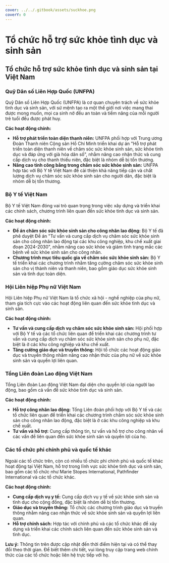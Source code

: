 ```yaml
---
cover: ../../.gitbook/assets/suckhoe.png
coverY: 0
---
```


# Tổ chức hỗ trợ sức khỏe tình dục và sinh sản

## Tổ chức hỗ trợ sức khỏe tình dục và sinh sản tại Việt Nam

### Quỹ Dân số Liên Hợp Quốc (UNFPA)

Quỹ Dân số Liên Hợp Quốc (UNFPA) là cơ quan chuyên trách về sức khỏe tình dục và sinh sản, với sứ mệnh tạo ra một thế giới nơi việc mang thai được mong muốn, mọi ca sinh nở đều an toàn và tiềm năng của mỗi người trẻ tuổi đều được phát huy.

**Các hoạt động chính:**

* **Hỗ trợ phát triển toàn diện thanh niên:** UNFPA phối hợp với Trung ương Đoàn Thanh niên Cộng sản Hồ Chí Minh triển khai dự án "Hỗ trợ phát triển toàn diện thanh niên về chăm sóc sức khỏe sinh sản, sức khỏe tình dục và đáp ứng với già hóa dân số", nhằm nâng cao nhận thức và cung cấp dịch vụ cho thanh thiếu niên, đặc biệt là nhóm dễ bị tổn thương.
* **Nâng cao tính công bằng trong chăm sóc sức khỏe sinh sản:** UNFPA hợp tác với Bộ Y tế Việt Nam để cải thiện khả năng tiếp cận và chất lượng dịch vụ chăm sóc sức khỏe sinh sản cho người dân, đặc biệt là nhóm dễ bị tổn thương.

### Bộ Y tế Việt Nam

Bộ Y tế Việt Nam đóng vai trò quan trọng trong việc xây dựng và triển khai các chính sách, chương trình liên quan đến sức khỏe tình dục và sinh sản.

**Các hoạt động chính:**

* **Đề án chăm sóc sức khỏe sinh sản cho công nhân lao động:** Bộ Y tế đã phê duyệt Đề án "Tư vấn và cung cấp dịch vụ chăm sóc sức khỏe sinh sản cho công nhân lao động tại các khu công nghiệp, khu chế xuất giai đoạn 2024-2030", nhằm nâng cao sức khỏe và giảm tình trạng mắc các bệnh về sức khỏe sinh sản cho công nhân.
* **Chương trình mục tiêu quốc gia về chăm sóc sức khỏe sinh sản:** Bộ Y tế triển khai các chương trình nhằm tăng cường chăm sóc sức khỏe sinh sản cho vị thành niên và thanh niên, bao gồm giáo dục sức khỏe sinh sản và tình dục toàn diện.

### Hội Liên hiệp Phụ nữ Việt Nam

Hội Liên hiệp Phụ nữ Việt Nam là tổ chức xã hội - nghề nghiệp của phụ nữ, tham gia tích cực vào các hoạt động liên quan đến sức khỏe tình dục và sinh sản.

**Các hoạt động chính:**

* **Tư vấn và cung cấp dịch vụ chăm sóc sức khỏe sinh sản:** Hội phối hợp với Bộ Y tế và các tổ chức liên quan để triển khai các chương trình tư vấn và cung cấp dịch vụ chăm sóc sức khỏe sinh sản cho phụ nữ, đặc biệt là ở các khu công nghiệp và khu chế xuất.
* **Tăng cường giáo dục và truyền thông:** Hội tổ chức các hoạt động giáo dục và truyền thông nhằm nâng cao nhận thức của phụ nữ về sức khỏe sinh sản và quyền lợi liên quan.

### Tổng Liên đoàn Lao động Việt Nam

Tổng Liên đoàn Lao động Việt Nam đại diện cho quyền lợi của người lao động, bao gồm cả vấn đề sức khỏe tình dục và sinh sản.

**Các hoạt động chính:**

* **Hỗ trợ công nhân lao động:** Tổng Liên đoàn phối hợp với Bộ Y tế và các tổ chức liên quan để triển khai các chương trình chăm sóc sức khỏe sinh sản cho công nhân lao động, đặc biệt là ở các khu công nghiệp và khu chế xuất.
* **Tư vấn và hỗ trợ:** Cung cấp thông tin, tư vấn và hỗ trợ cho công nhân về các vấn đề liên quan đến sức khỏe sinh sản và quyền lợi của họ.

### Các tổ chức phi chính phủ và quốc tế khác

Ngoài các tổ chức trên, còn có nhiều tổ chức phi chính phủ và quốc tế khác hoạt động tại Việt Nam, hỗ trợ trong lĩnh vực sức khỏe tình dục và sinh sản, bao gồm các tổ chức như Marie Stopes International, Pathfinder International và các tổ chức khác.

**Các hoạt động chính:**

* **Cung cấp dịch vụ y tế:** Cung cấp dịch vụ y tế về sức khỏe sinh sản và tình dục cho cộng đồng, đặc biệt là nhóm dễ bị tổn thương.
* **Giáo dục và truyền thông:** Tổ chức các chương trình giáo dục và truyền thông nhằm nâng cao nhận thức về sức khỏe sinh sản và quyền lợi liên quan.
* **Hỗ trợ chính sách:** Hợp tác với chính phủ và các tổ chức khác để xây dựng và triển khai các chính sách liên quan đến sức khỏe sinh sản và tình dục.

**Lưu ý:** Thông tin trên được cập nhật đến thời điểm hiện tại và có thể thay đổi theo thời gian. Để biết thêm chi tiết, vui lòng truy cập trang web chính thức của các tổ chức hoặc liên hệ trực tiếp với họ.
